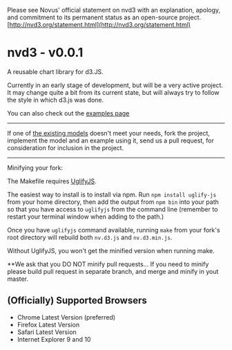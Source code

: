 Please see Novus' official statement on nvd3 with an explanation,
apology, and commitment to its permanent status as an open-source
project.
[http://nvd3.org/statement.html](http://nvd3.org/statement.html)

# nvd3 - v0.0.1

A reusable chart library for d3.JS.

Currently in an early stage of development, but will be a very active project.  It may change quite a bit from its current state, but will always try to follow the style in which d3.js was done.

You can also check out the [examples page](http://nvd3.org/ghpages/examples.html)

---

If one of [the existing models](https://github.com/novus/nvd3/tree/master/src/models) doesn't meet your needs, fork the project, implement the model and an example using it, send us a pull request, for consideration for inclusion in the project.

---

Minifying your fork:

The Makefile requires [UglifyJS](https://github.com/mishoo/UglifyJS).

The easiest way to install is to install via npm. Run `npm install
uglify-js` from your home directory, then add the output from `npm bin`
into your path so that you have access to `uglifyjs` from the command
line (remember to restart your terminal window when adding to the path.)

Once you have `uglifyjs` command available, running `make` from your
fork's root directory will rebuild both `nv.d3.js` and `nv.d3.min.js`.

Without UglifyJS, you won't get the minified version when running make.

**We ask that you DO NOT minify pull requests... 
If you need to minify please build pull request in separate branch, and
merge and minify in yout master.

## (Officially) Supported Browsers

* Chrome Latest Version (preferred)
* Firefox Latest Version
* Safari Latest Version
* Internet Explorer 9 and 10
